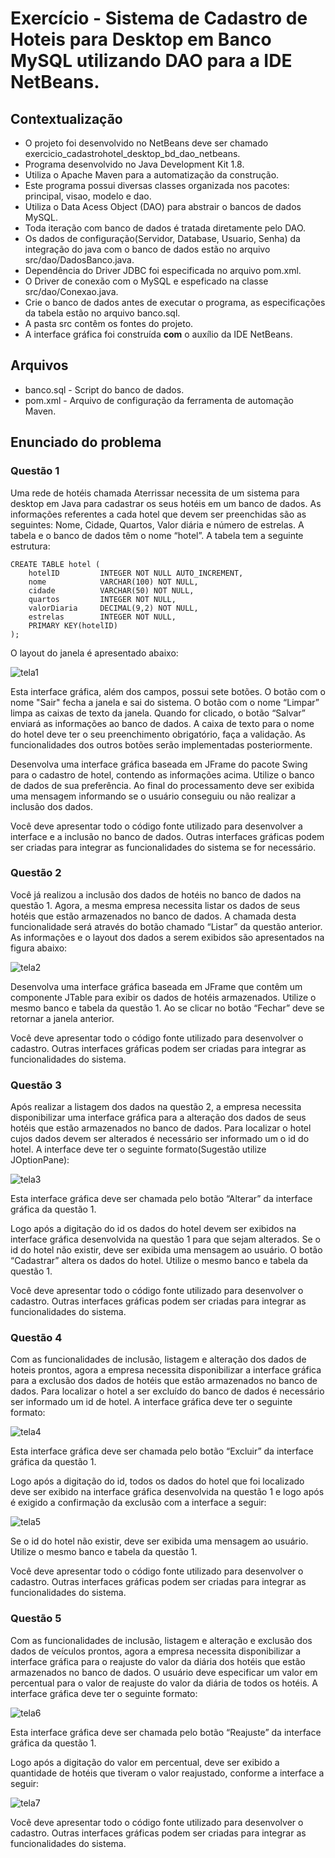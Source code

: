 # Exercício - Sistema de Cadastro de Hoteis para Desktop em Banco MySQL utilizando DAO para a IDE NetBeans.

## Contextualização

 - O projeto foi desenvolvido no NetBeans deve ser chamado exercicio_cadastrohotel_desktop_bd_dao_netbeans.<br>
 - Programa desenvolvido no Java Development Kit 1.8.<br>
 - Utiliza o Apache Maven para a automatização da construção.<br>
 - Este programa possui diversas classes organizada nos pacotes: principal, visao, modelo e dao.<br>
 - Utiliza o Data Acess Object (DAO) para abstrair o bancos de dados MySQL.<br>
 - Toda iteração com banco de dados é tratada diretamente pelo DAO.<br>
 - Os dados de configuração(Servidor, Database, Usuario, Senha) da integração do java com o banco de dados estão no arquivo src/dao/DadosBanco.java.<br>
 - Dependência do Driver JDBC foi especificada no arquivo pom.xml.<br>
 - O Driver de conexão com o MySQL e espeficado na classe src/dao/Conexao.java.<br>
 - Crie o banco de dados antes de executar o programa, as especificações da tabela estão no arquivo banco.sql.<br>
 - A pasta src contêm os fontes do projeto.<br>
 - A interface gráfica foi construída **com** o auxílio da IDE NetBeans.<br>

## Arquivos

- banco.sql - Script do banco de dados.
- pom.xml - Arquivo de configuração da ferramenta de automação Maven.

## Enunciado do problema

### Questão 1

Uma rede de hotéis chamada Aterrissar necessita de um sistema para desktop em Java para cadastrar os seus hotéis em um banco de dados. As informações referentes a cada hotel que devem ser preenchidas são as seguintes: Nome, Cidade, Quartos, Valor diária e número de estrelas. A tabela e o banco de dados têm o nome “hotel”. A tabela tem a seguinte estrutura:

```
CREATE TABLE hotel (
	hotelID         INTEGER NOT NULL AUTO_INCREMENT,    	 
	nome            VARCHAR(100) NOT NULL,     
	cidade          VARCHAR(50) NOT NULL,     
	quartos         INTEGER NOT NULL,     
	valorDiaria     DECIMAL(9,2) NOT NULL,
	estrelas        INTEGER NOT NULL,     
	PRIMARY KEY(hotelID)    
);
```

O layout do janela é apresentado abaixo:

![tela1](tela1.png)  

Esta interface gráfica, além dos campos, possui sete botões. O botão com o nome "Sair" fecha a janela e sai do sistema. O botão com o nome “Limpar” limpa as caixas de texto da janela. Quando for clicado, o botão “Salvar” enviará as informações ao banco de dados. A caixa de texto para o nome do hotel deve ter o seu preenchimento obrigatório, faça a validação. As funcionalidades dos outros botões serão implementadas posteriormente.

Desenvolva uma interface gráfica baseada em JFrame do pacote Swing para o cadastro de hotel, contendo as informações acima. Utilize o banco de dados de sua preferência. Ao final do processamento deve ser exibida uma mensagem informando se o usuário conseguiu ou não realizar a inclusão dos dados.

Você deve apresentar todo o código fonte utilizado para desenvolver a interface e a inclusão no banco de dados. Outras interfaces gráficas podem ser criadas para integrar as funcionalidades do sistema se for necessário.

### Questão 2

Você já realizou a inclusão dos dados de hotéis no banco de dados na questão 1. Agora, a mesma empresa necessita listar os dados de seus hotéis que estão armazenados no banco de dados. A chamada desta funcionalidade será através do botão chamado “Listar” da questão anterior. As informações e o layout dos dados a serem exibidos são apresentados na figura abaixo:

![tela2](tela2.png)

Desenvolva uma interface gráfica baseada em JFrame que contêm um componente JTable para exibir os dados de hotéis armazenados.  Utilize o mesmo banco e tabela da questão 1. Ao se clicar no botão “Fechar” deve se retornar a janela anterior.

Você deve apresentar todo o código fonte utilizado para desenvolver o cadastro. Outras interfaces gráficas podem ser criadas para integrar as funcionalidades do sistema.


### Questão 3

Após realizar a listagem dos dados na questão 2, a empresa necessita disponibilizar uma interface gráfica para a alteração dos dados de seus hotéis que estão armazenados no banco de dados. Para localizar o hotel cujos dados devem ser alterados é necessário ser informado um o id do hotel. A interface deve ter o seguinte formato(Sugestão utilize JOptionPane):

![tela3](tela3.png) 

Esta interface gráfica deve ser chamada pelo botão “Alterar” da interface gráfica da questão 1.

Logo após a digitação do id os dados do hotel devem ser exibidos na interface gráfica desenvolvida na questão 1 para que sejam alterados. Se o id do hotel não existir, deve ser exibida uma mensagem ao usuário. O botão “Cadastrar” altera os dados do hotel. Utilize o mesmo banco e tabela da questão 1. 

Você deve apresentar todo o código fonte utilizado para desenvolver o cadastro. Outras interfaces gráficas podem ser criadas para integrar as funcionalidades do sistema.


### Questão 4

Com as funcionalidades de inclusão, listagem e alteração dos dados de hoteis prontos, agora a empresa necessita disponibilizar a interface gráfica para a exclusão dos dados de hotéis que estão armazenados no banco de dados. Para localizar o hotel a ser excluído do banco de dados é necessário ser informado um id de hotel. A interface gráfica deve ter o seguinte formato:

![tela4](tela4.png)  

Esta interface gráfica deve ser chamada pelo botão “Excluir” da interface gráfica da questão 1.

Logo após a digitação do id, todos os dados do hotel que foi localizado deve ser exibido na interface gráfica desenvolvida na questão 1 e logo após é exigido a confirmação da exclusão com a interface a seguir:

![tela5](tela5.png) 

Se o id do hotel não existir, deve ser exibida uma mensagem ao usuário. Utilize o mesmo banco e tabela da questão 1. 

Você deve apresentar todo o código fonte utilizado para desenvolver o cadastro. Outras interfaces gráficas podem ser criadas para integrar as funcionalidades do sistema. 

### Questão 5

Com as funcionalidades de inclusão, listagem e alteração e exclusão dos dados de veículos prontos, agora a empresa necessita disponibilizar a interface gráfica para o reajuste do valor da diária dos hotéis que estão armazenados no banco de dados. O usuário deve especificar um valor em percentual para o valor de reajuste do valor da diária de todos os hotéis. A interface gráfica deve ter o seguinte formato:

![tela6](tela6.png) 

Esta interface gráfica deve ser chamada pelo botão “Reajuste” da interface gráfica da questão 1.

Logo após a digitação do valor em percentual, deve ser exibido a quantidade de hotéis que tiveram o valor reajustado, conforme a interface a seguir:

![tela7](tela7.png)  

Você deve apresentar todo o código fonte utilizado para desenvolver o cadastro. Outras interfaces gráficas podem ser criadas para integrar as funcionalidades do sistema. 
